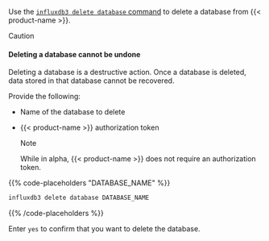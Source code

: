 
Use the [`influxdb3 delete database` command](/influxdb3/version/reference/cli/influxdb3/delete/database/)
to delete a database from {{< product-name >}}.

> [!Caution]
> #### Deleting a database cannot be undone
>
> Deleting a database is a destructive action.
> Once a database is deleted, data stored in that database cannot be recovered.

Provide the following:

- Name of the database to delete
- {{< product-name >}} authorization token

  > [!Note]
  > While in alpha, {{< product-name >}} does not require an authorization token.

{{% code-placeholders "DATABASE_NAME" %}}
```sh
influxdb3 delete database DATABASE_NAME
```
{{% /code-placeholders %}}

Enter `yes` to confirm that you want to delete the database.
